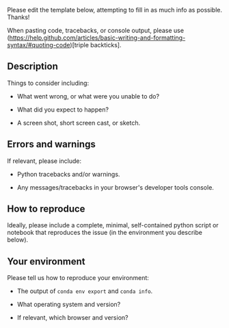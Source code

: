 Please edit the template below, attempting to fill in as much info as
possible. Thanks!

When pasting code, tracebacks, or console output, please use
(https://help.github.com/articles/basic-writing-and-formatting-syntax/#quoting-code)[triple
backticks].

## Description

Things to consider including:

  * What went wrong, or what were you unable to do?

  * What did you expect to happen?

  * A screen shot, short screen cast, or sketch.

## Errors and warnings

If relevant, please include:

  * Python tracebacks and/or warnings.

  * Any messages/tracebacks in your browser's developer tools console.

## How to reproduce

Ideally, please include a complete, minimal, self-contained python
script or notebook that reproduces the issue (in the environment you
describe below).

## Your environment

Please tell us how to reproduce your environment:

  * The output of `conda env export` and `conda info`.

  * What operating system and version?

  * If relevant, which browser and version?
